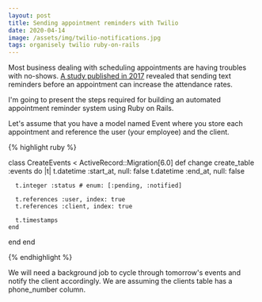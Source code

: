 ```yaml
---
layout: post
title: Sending appointment reminders with Twilio
date: 2020-04-14
image: /assets/img/twilio-notifications.jpg
tags: organisely twilio ruby-on-rails
---
```


Most business dealing with scheduling appointments are having troubles with no-shows. [A study published in 2017][text-reminders] revealed that sending text reminders before an appointment can increase the attendance rates.

I'm going to present the steps required for building an automated appointment reminder system using Ruby on Rails.

Let's assume that you have a model named Event where you store each appointment and reference the user (your employee) and the client.

{% highlight ruby %}

class CreateEvents < ActiveRecord::Migration[6.0]
  def change
    create_table :events do |t|
      t.datetime :start_at, null: false
      t.datetime :end_at, null: false

      t.integer :status # enum: [:pending, :notified]

      t.references :user, index: true
      t.references :client, index: true

      t.timestamps
    end
  end
end

{% endhighlight %}

We will need a background job to cycle through tomorrow's events and notify the client accordingly. We are assuming the clients table has a phone_number column.

[text-reminders]: https://www.ncbi.nlm.nih.gov/pmc/articles/PMC5983071/
